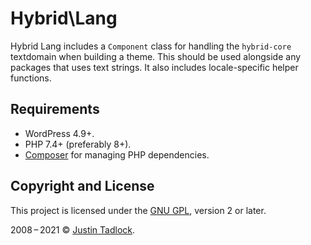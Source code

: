 # Hybrid\\Lang

Hybrid Lang includes a `Component` class for handling the `hybrid-core` textdomain when building a theme. This should be used alongside any packages that uses text strings.  It also includes locale-specific helper functions.

## Requirements

* WordPress 4.9+.
* PHP 7.4+ (preferably 8+).
* [Composer](https://getcomposer.org/) for managing PHP dependencies.

## Copyright and License

This project is licensed under the [GNU GPL](http://www.gnu.org/licenses/old-licenses/gpl-2.0.html), version 2 or later.

2008&thinsp;&ndash;&thinsp;2021 &copy; [Justin Tadlock](https://themehybrid.com/).
